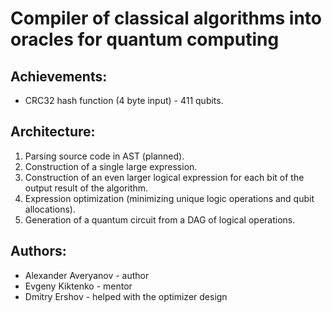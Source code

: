 # Сompiler of classical algorithms into oracles for quantum computing

## Achievements:
- CRC32 hash function (4 byte input) - 411 qubits.

## Architecture:
1. Parsing source code in AST (planned).
2. Construction of a single large expression.
3. Construction of an even larger logical expression for each bit of the output result of the algorithm.
4. Expression optimization (minimizing unique logic operations and qubit allocations).
5. Generation of a quantum circuit from a DAG of logical operations.

## Authors:
- Alexander Averyanov - author
- Evgeny Kiktenko - mentor
- Dmitry Ershov - helped with the optimizer design
